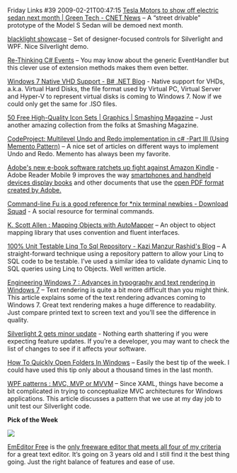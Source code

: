 Friday Links #39
2009-02-21T00:47:15
[Tesla Motors to show off electric sedan next month | Green Tech - CNET News](http://news.cnet.com/8301-11128_3-10161459-54.html?part=rss&subj=news&tag=2547-1_3-0-5) – A “street drivable” prototype of the Model S Sedan will be demoed next month.

[blacklight showcase](http://mightymeaty.members.winisp.net/blacklight.silverlight/) – Set of designer-focused controls for Silverlight and WPF. Nice Silverlight demo.

[Re-Thinking C# Events](http://houseofbilz.com/archive/2009/02/15/re-thinking-c-events.aspx) – You may know about the generic EventHandler but this clever use of extension methods makes them even better.

[Windows 7 Native VHD Support - B# .NET Blog](http://community.bartdesmet.net/blogs/bart/archive/2009/02/17/windows-7-native-vhd-support.aspx) - Native support for VHDs, a.k.a. Virtual Hard Disks, the file format used by Virtual PC, Virtual Server and Hyper-V to represent virtual disks is coming to Windows 7. Now if we could only get the same for .ISO files.

[50 Free High-Quality Icon Sets | Graphics | Smashing Magazine](http://www.smashingmagazine.com/2009/02/16/50-beautiful-useful-and-free-icon-sets/) – Just another amazing collection from the folks at Smashing Magazine.

[CodeProject: Multilevel Undo and Redo implementation in c# -Part III (Using Memento Pattern)](http://www.codeproject.com/KB/architecture/UndoRedoPart3.aspx) – A nice set of articles on different ways to implement Undo and Redo. Memento has always been my favorite.

[Adobe's new e-book software ratchets up fight against Amazon Kindle](http://www.computerworld.com/action/article.do?command=viewArticleBasic&articleId=9128105&source=rss_news) - Adobe Reader Mobile 9 improves the way [smartphones and handheld devices display books](http://www.computerworld.com/action/+http://blogs.computerworld.com/clueless_book_publishers_miss_huge_opportunity?page=2) and other documents that use the [open PDF format created by Adobe.](http://www.computerworld.com/action/+http://www.computerworld.com/action/article.do?command=viewArticleBasic&articleId=9106158)

[Command-line Fu is a good reference for *nix terminal newbies - Download Squad](http://www.downloadsquad.com/2009/02/12/command-line-fu-is-a-good-reference-for-nix-terminal-newbies/) - A social resource for terminal commands.

[K. Scott Allen : Mapping Objects with AutoMapper](http://odetocode.com/Blogs/scott/archive/2009/02/18/12563.aspx) – An object to object mapping library that uses convention and fluent interfaces.

[100% Unit Testable Linq To Sql Repository - Kazi Manzur Rashid's Blog](http://weblogs.asp.net/rashid/archive/2009/02/19/100-unit-testable-linq-to-sql-repository.aspx) – A straight-forward technique using a repository pattern to allow your Linq to SQL code to be testable. I’ve used a similar idea to validate dynamic Linq to SQL queries using Linq to Objects. Well written article.

[Engineering Windows 7 : Advances in typography and text rendering in Windows 7](http://blogs.msdn.com/e7/archive/2009/02/13/advances-in-typography-and-text-rendering-in-windows-7.aspx) – Text rendering is quite a bit more difficult than you might think. This article explains some of the text rendering advances coming to Windows 7. Great text rendering makes a huge difference to readability. Just compare printed text to screen text and you’ll see the difference in quality.

[Silverlight 2 gets minor update](http://timheuer.com/blog/archive/2009/02/19/silverlight-2-gets-minor-update-gdr1.aspx) - Nothing earth shattering if you were expecting feature updates. If you’re a developer, you may want to check the list of changes to see if it affects your software.

[How To Quickly Open Folders In Windows](http://www.ghacks.net/2009/02/09/how-to-quickly-open-folders-in-windows/) – Easily the best tip of the week. I could have used this tip only about a thousand times in the last month.

[WPF patterns : MVC, MVP or MVVM](http://www.orbifold.net/default/?p=550) – Since XAML, things have become a bit complicated in trying to conceptualize MVC architectures for Windows applications. This article discusses a pattern that we use at my day job to unit test our Silverlight code.

**Pick of the Week**

![](http://www.emeditor.com/themes/orange/images/logo.gif)

[EmEditor Free](http://www.softpedia.com/get/Office-tools/Text-editors/EmEditor-Free.shtml) is the [only freeware editor that meets all four of my criteria](/blog/post/2008/03/30/the-best-free-text-editor) for a great text editor. It’s going on 3 years old and I still find it the best thing going. Just the right balance of features and ease of use.

